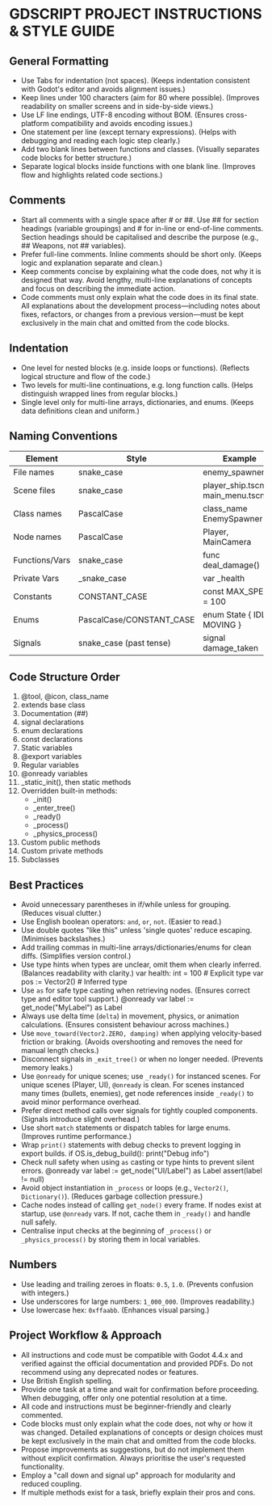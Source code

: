 ﻿GDSCRIPT PROJECT INSTRUCTIONS & STYLE GUIDE
===========================================

## General Formatting
- Use Tabs for indentation (not spaces). (Keeps indentation consistent with Godot's editor and avoids alignment issues.)
- Keep lines under 100 characters (aim for 80 where possible). (Improves readability on smaller screens and in side-by-side views.)
- Use LF line endings, UTF-8 encoding without BOM. (Ensures cross-platform compatibility and avoids encoding issues.)
- One statement per line (except ternary expressions). (Helps with debugging and reading each logic step clearly.)
- Add two blank lines between functions and classes. (Visually separates code blocks for better structure.)
- Separate logical blocks inside functions with one blank line. (Improves flow and highlights related code sections.)

## Comments
- Start all comments with a single space after # or ##. Use ## for section headings (variable groupings) and # for in-line or end-of-line comments. Section headings should be capitalised and describe the purpose (e.g., ## Weapons, not ## variables).
- Prefer full-line comments. Inline comments should be short only. (Keeps logic and explanation separate and clean.)
- Keep comments concise by explaining what the code does, not why it is designed that way. Avoid lengthy, multi-line explanations of concepts and focus on describing the immediate action.
- Code comments must only explain what the code does in its final state. All explanations about the development process—including notes about fixes, refactors, or changes from a previous version—must be kept exclusively in the main chat and omitted from the code blocks.

## Indentation
- One level for nested blocks (e.g. inside loops or functions). (Reflects logical structure and flow of the code.)
- Two levels for multi-line continuations, e.g. long function calls. (Helps distinguish wrapped lines from regular blocks.)
- Single level only for multi-line arrays, dictionaries, and enums. (Keeps data definitions clean and uniform.)

## Naming Conventions
| Element          | Style                   | Example                        |
|------------------|-------------------------|--------------------------------|
| File names       | snake_case              | enemy_spawner.gd               |
| Scene files      | snake_case              | player_ship.tscn, main_menu.tscn|
| Class names      | PascalCase              | class_name EnemySpawner        |
| Node names       | PascalCase              | Player, MainCamera             |
| Functions/Vars   | snake_case              | func deal_damage()             |
| Private Vars     | _snake_case             | var _health                    |
| Constants        | CONSTANT_CASE           | const MAX_SPEED = 100          |
| Enums            | PascalCase/CONSTANT_CASE| enum State { IDLE, MOVING }      |
| Signals          | snake_case (past tense)| signal damage_taken            |

## Code Structure Order
1. @tool, @icon, class_name
2. extends base class
3. Documentation (##)
4. signal declarations
5. enum declarations
6. const declarations
7. Static variables
8. @export variables
9. Regular variables
10. @onready variables
11. _static_init(), then static methods
12. Overridden built-in methods:
    - _init()
    - _enter_tree()
    - _ready()
    - _process()
    - _physics_process()
13. Custom public methods
14. Custom private methods
15. Subclasses

## Best Practices
- Avoid unnecessary parentheses in if/while unless for grouping. (Reduces visual clutter.)
- Use English boolean operators: `and`, `or`, `not`. (Easier to read.)
- Use double quotes "like this" unless 'single quotes' reduce escaping. (Minimises backslashes.)
- Add trailing commas in multi-line arrays/dictionaries/enums for clean diffs. (Simplifies version control.)
- Use type hints when types are unclear, omit them when clearly inferred. (Balances readability with clarity.)
  var health: int = 100       # Explicit type
  var pos := Vector2()        # Inferred type
- Use `as` for safe type casting when retrieving nodes. (Ensures correct type and editor tool support.)
  @onready var label := get_node("MyLabel") as Label
- Always use delta time (`delta`) in movement, physics, or animation calculations. (Ensures consistent behaviour across machines.)
- Use `move_toward(Vector2.ZERO, damping)` when applying velocity-based friction or braking. (Avoids overshooting and removes the need for manual length checks.)
- Disconnect signals in `_exit_tree()` or when no longer needed. (Prevents memory leaks.)
- Use `@onready` for unique scenes; use `_ready()` for instanced scenes. For unique scenes (Player, UI), `@onready` is clean. For scenes instanced many times (bullets, enemies), get node references inside `_ready()` to avoid minor performance overhead.
- Prefer direct method calls over signals for tightly coupled components. (Signals introduce slight overhead.)
- Use short `match` statements or dispatch tables for large enums. (Improves runtime performance.)
- Wrap `print()` statements with debug checks to prevent logging in export builds.
  if OS.is_debug_build():
  print("Debug info")
- Check null safety when using `as` casting or type hints to prevent silent errors.
  @onready var label := get_node("UI/Label") as Label
  assert(label != null)
- Avoid object instantiation in `_process` or loops (e.g., `Vector2()`, `Dictionary()`). (Reduces garbage collection pressure.)
- Cache nodes instead of calling `get_node()` every frame. If nodes exist at startup, use `@onready` vars. If not, cache them in `_ready()` and handle null safely.
- Centralise input checks at the beginning of `_process()` or `_physics_process()` by storing them in local variables.

## Numbers
- Use leading and trailing zeroes in floats: `0.5`, `1.0`. (Prevents confusion with integers.)
- Use underscores for large numbers: `1_000_000`. (Improves readability.)
- Use lowercase hex: `0xffaabb`. (Enhances visual parsing.)

## Project Workflow & Approach
- All instructions and code must be compatible with Godot 4.4.x and verified against the official documentation and provided PDFs. Do not recommend using any deprecated nodes or features.
- Use British English spelling.
- Provide one task at a time and wait for confirmation before proceeding. When debugging, offer only one potential resolution at a time.
- All code and instructions must be beginner-friendly and clearly commented.
- Code blocks must only explain what the code does, not why or how it was changed. Detailed explanations of concepts or design choices must be kept exclusively in the main chat and omitted from the code blocks.
- Propose improvements as suggestions, but do not implement them without explicit confirmation. Always prioritise the user's requested functionality.
- Employ a "call down and signal up" approach for modularity and reduced coupling.
- If multiple methods exist for a task, briefly explain their pros and cons.